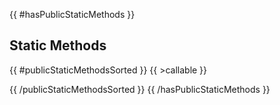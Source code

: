 {{ #hasPublicStaticMethods }}
## Static Methods

{{ #publicStaticMethodsSorted }}
{{ >callable }}

{{ /publicStaticMethodsSorted }}
{{ /hasPublicStaticMethods }}
